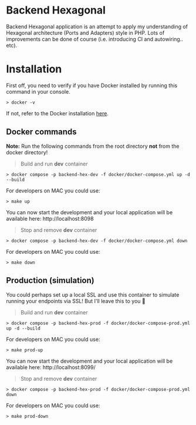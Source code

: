 
# Backend Hexagonal

Backend Hexagonal application is an attempt to apply my understanding of Hexagonal architecture (Ports and Adapters) style in PHP. Lots of improvements can be done of course (i.e. introducing CI and autowiring.. etc).

# Installation
First off, you need to verify if you have Docker installed by running this command in your console.

`> docker -v`

If not, refer to the Docker installation [here](https://docs.docker.com/get-docker/).

## Docker commands
**Note:** Run the following commands from the root directory **not** from the docker directory!
> Build and run **dev** container

`> docker compose -p backend-hex-dev -f docker/docker-compose.yml up -d --build`

For developers on MAC you could use:

`> make up`

You can now start the development and your local application will be available here: http://localhost:8098

> Stop and remove **dev** container

`> docker compose -p backend-hex-dev -f docker/docker-compose.yml down`

For developers on MAC you could use:

`> make down`

## Production (simulation)

You could perhaps set up a local SSL and use this container to simulate running your endpoints via SSL! But I'll leave this to you 🙂

> Build and run **dev** container

`> docker compose -p backend-hex-prod -f docker/docker-compose-prod.yml up -d --build`

For developers on MAC you could use:

`> make prod-up`

You can now start the development and your local application will be available here: http://localhost:8099/

> Stop and remove **dev** container

`> docker compose -p backend-hex-prod -f docker/docker-compose-prod.yml down`

For developers on MAC you could use:

`> make prod-down`